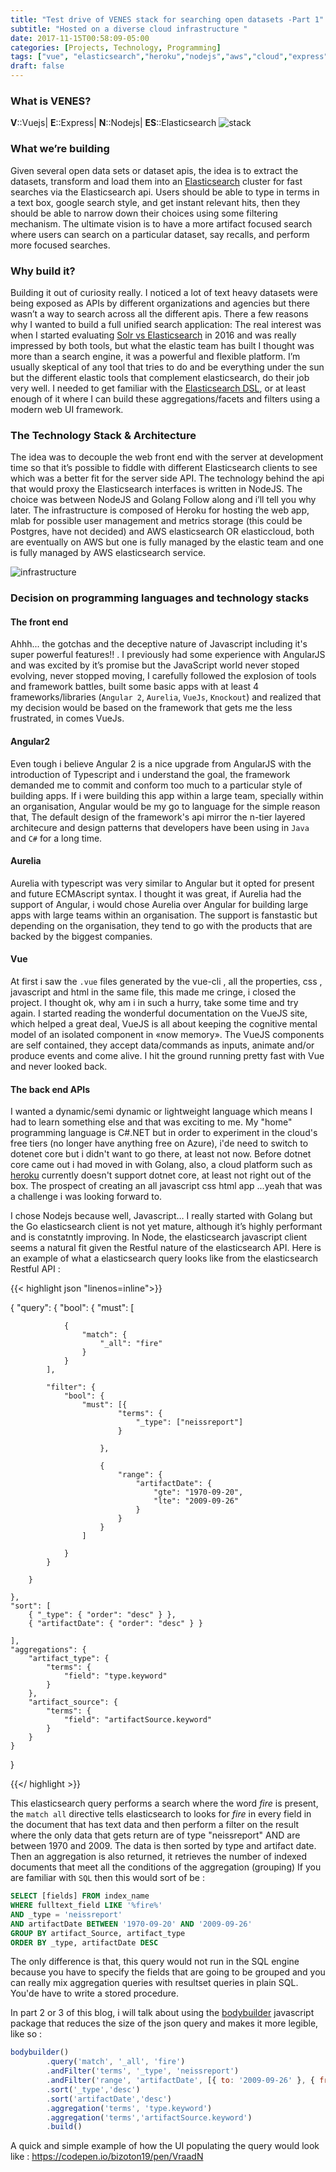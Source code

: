 ```yaml
---
title: "Test drive of VENES stack for searching open datasets -Part 1"
subtitle: "Hosted on a diverse cloud infrastructure "
date: 2017-11-15T00:58:09-05:00
categories: [Projects, Technology, Programming]
tags: ["vue", "elasticsearch","heroku","nodejs","aws","cloud","express"]
draft: false
---
```

### What is VENES?
**V**::Vuejs| 
**E**::Express| 
**N**::Nodejs|
**ES**::Elasticsearch
![stack](/img/venes.png)
### What we’re building
Given several open data sets or dataset apis, the idea is to extract the datasets, transform and load them into an [Elasticsearch](https://www.elastic.co/) cluster for fast searches via the Elasticsearch api. Users should be able to type in terms in a text box, google search style, and get instant relevant hits, then they should be able to narrow down their choices using some filtering mechanism. The ultimate vision is to have a more artifact focused search where users can search on a particular dataset, say recalls, and perform more focused searches.

### Why build it?
Building it out of curiosity really. I noticed a lot of text heavy datasets were being exposed as APIs by different organizations and agencies but there wasn’t a way to search across all the different apis. There a few reasons why I wanted to build a full unified search application:
The real interest was when I started evaluating [Solr vs Elasticsearch](https://logz.io/blog/solr-vs-elasticsearch/) in 2016 and was really impressed by both tools, but what the elastic team has built I thought was more than a search engine, it was a powerful and flexible platform. I’m usually skeptical of any tool that tries to do and be everything under the sun but the different elastic tools that complement elasticsearch, do their job very well. I needed to get familiar with the [Elasticsearch DSL](https://www.elastic.co/guide/en/elasticsearch/reference/current/query-filter-context.html), or at least enough of it where I can build these aggregations/facets and filters using a modern web UI framework.



### The Technology Stack & Architecture
 The idea was to decouple the web front end with the server at development time so that it’s possible to fiddle with different Elasticsearch clients to see which was a better fit for the server side API. The technology behind the api that would proxy the Elasticsearch interfaces is written in NodeJS. The choice was between NodeJS and Golang Follow along and i’ll tell you why later.
The infrastructure is composed of Heroku for hosting the web app, mlab for possible user management and metrics storage (this could be Postgres, have not decided) and AWS elasticsearch OR elasticcloud, both are eventually on AWS but one is fully managed by the elastic team and one is fully managed by AWS elasticsearch service.

![infrastructure](/img/infra.png)



### Decision on programming languages and technology stacks

#### The front end
  Ahhh... the gotchas and the deceptive nature of Javascript including it's super powerful features!! . I previously had some experience with AngularJS and was excited by it’s promise but the JavaScript world never stoped evolving, never stopped moving, I carefully followed the explosion of tools and framework battles, built some basic apps with at least 4 frameworks/libraries (`Angular 2`, `Aurelia`, `VueJs`, `Knockout`) and realized that my decision would be based on the framework that gets me the less frustrated, in comes VueJs.

#### Angular2
Even tough i believe Angular 2 is a nice upgrade from AngularJS with the introduction of Typescript and i understand the goal, the framework demanded me to commit and conform too much to a particular style of building apps. If i were building this app within a large team, specially within an organisation, Angular would be my go to language for the simple reason that, The default design of the framework's api mirror the n-tier layered architecure and design patterns that developers have been using in `Java` and `C#` for a long time.
#### Aurelia 
Aurelia with typescript was very similar to Angular but it opted for present and future ECMAscript syntax. I thought it was great, if Aurelia had the support of Angular, i would chose Aurelia over Angular for building large apps with large teams within an organisation. The support is fanstastic but depending on the organisation, they tend to go with the products that are backed by the biggest companies.
#### Vue
At first i saw the `.vue` files generated by the vue-cli , all the properties, css , javascript and html in the same file, this made me cringe, i closed the project. I thought ok, why am i in such a hurry, take some time and try again. I started reading the wonderful documentation on the VueJS site, which helped a great deal, VueJS is all about keeping the cognitive mental model of an isolated component in «now memory». The VueJS components are self contained, they accept data/commands as inputs, animate and/or produce events and come alive. I hit the ground running pretty fast with Vue and never looked back. 
#### The back end APIs
I wanted a dynamic/semi dynamic or lightweight language which means I had to learn something else and that was exciting to me.
My "home" programming language is C#.NET but in order to experiment in the cloud's free tiers (no longer have anything free on Azure), i'de need to switch to dotenet core but i didn't want to go there, at least not now. Before dotnet core came out i had moved in with Golang, also, a cloud platform such as [heroku](https://www.heroku.com/) currently doesn't support dotnet core, at least not right out of the box.
The prospect of creating an all javascript css html app ...yeah that was a challenge i was looking forward to.

I chose Nodejs because well, Javascript… I really started with Golang but the Go elasticsearch client is not yet mature, although it’s highly performant and is constatntly improving. In Node, the elasticsearch javascript client seems a natural fit given the Restful nature of the elasticsearch API. Here is an example of what a elasticsearch query looks like from the elasticsearch Restful API :

{{< highlight json "linenos=inline">}}

{
    "query": {
        "bool": {
            "must": [

                {
                    "match": {
                        "_all": "fire"
                    }
                }
            ],

            "filter": {
                "bool": {
                    "must": [{
                            "terms": {
                                "_type": ["neissreport"]
                            }

                        },

                        {
                            "range": {
                                "artifactDate": {
                                    "gte": "1970-09-20",
                                    "lte": "2009-09-26"
                                }
                            }
                        }
                    ]

                }
            }

        }

    },
    "sort": [
        { "_type": { "order": "desc" } },
        { "artifactDate": { "order": "desc" } }

    ],
    "aggregations": {
        "artifact_type": {
            "terms": {
                "field": "type.keyword"
            }
        },
        "artifact_source": {
            "terms": {
                "field": "artifactSource.keyword"
            }
        }
    }


}

{{</ highlight >}}

This elasticsearch query performs a search where the word *fire* is present, the `match all` directive tells elasticsearch to looks for *fire* in every field in the document that has text data and then perform a filter on the result where the only data that gets return are of type "neissreport" AND are between 1970 and 2009. The data is then sorted by type and artifact date. Then an aggregation is also returned, it retrieves the number of indexed documents that meet all the conditions of the aggregation (grouping)
If you are familiar with `SQL` then this would sort of be :
```sql
SELECT [fields] FROM index_name 
WHERE fulltext_field LIKE '%fire%'
AND _type = 'neissreport'
AND artifactDate BETWEEN '1970-09-20' AND '2009-09-26'
GROUP BY artifact_Source, artifact_type
ORDER BY _type, artifactDate DESC
```
The only difference is that, this query would not run in the SQL engine because you have to specify the fields that are going to be grouped and you can really mix aggregation queries with resultset queries in plain SQL. You'de have to write a stored procedure.

In part 2 or 3 of this blog, i will talk about using the [bodybuilder](http://bodybuilder.js.org/) javascript package that reduces the size of the json query and makes it more legible, like so :
```javascript
bodybuilder()
        .query('match', '_all', 'fire')
        .andFilter('terms', '_type', 'neissreport')
        .andFilter('range', 'artifactDate', [{ to: '2009-09-26' }, { from: '1970-09-20' }])
        .sort('_type','desc')
        .sort('artifactDate','desc')
        .aggregation('terms', 'type.keyword')
        .aggregation('terms','artifactSource.keyword')
        .build()
```
A quick and simple example of how the UI populating the query would look like : https://codepen.io/bizoton19/pen/VraadN


